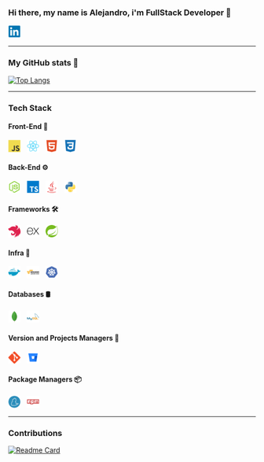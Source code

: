 ### Hi there, my name is Alejandro, i'm FullStack Developer 👋
<a href="linkedin.com/in/alejandrodk"><img src="https://github.com/devicons/devicon/blob/master/icons/linkedin/linkedin-original.svg" alt="Linkedin" width="25" height="25"></img></a>

___

### My GitHub stats 🌟

  [![Top Langs](https://github-readme-stats.vercel.app/api/top-langs/?username=alejandrodk&layout=compact&count_private=true&show_icons=true&theme=default)](https://github.com/anuraghazra/github-readme-stats)

___

### Tech Stack

#### Front-End 🎨
<div width="100%" style="margin-right:10">
  <img src="https://github.com/devicons/devicon/blob/master/icons/javascript/javascript-original.svg" alt="Javascript" width="25" height="25"></img>
  <img width="5"></img>
  <img src="https://github.com/devicons/devicon/blob/master/icons/react/react-original.svg" alt="React" width="25" height="25"></img>
  <img width="5"></img>
   <img src="https://github.com/devicons/devicon/blob/master/icons/html5/html5-plain.svg" alt="HTML" width="25" height="25"></img>
  <img width="5"></img>
   <img src="https://github.com/devicons/devicon/blob/master/icons/css3/css3-plain.svg" alt="CSS" width="25" height="25"></img>
  <img width="5"></img>
</div>

#### Back-End ⚙
<div style="margin-right:10">
  <img src="https://github.com/devicons/devicon/blob/master/icons/nodejs/nodejs-plain.svg" alt="NodeJs" width="25" height="25"></img>
  <img width="5"></img>
  <img src="https://github.com/devicons/devicon/blob/master/icons/typescript/typescript-original.svg" alt="Typescript" width="25" height="25"></img>
  <img width="5"></img>
  <img src="https://github.com/devicons/devicon/blob/master/icons/java/java-plain.svg" alt="Java" width="25" height="25"></img>
  <img width="5"></img>
  <img src="https://github.com/devicons/devicon/blob/master/icons/python/python-original.svg" alt="Python" width="25" height="25"></img>
  <img width="5"></img>
</div>

#### Frameworks 🛠
<div style="margin-right:10">
  <img src="https://github.com/devicons/devicon/blob/master/icons/nestjs/nestjs-plain.svg" alt="NestJs" width="25" height="25"></img>
  <img width="5"></img>
  <img src="https://github.com/devicons/devicon/blob/master/icons/express/express-original.svg" alt="Express" width="25" height="25"></img>
  <img width="5"></img>
  <img src="https://github.com/devicons/devicon/blob/master/icons/spring/spring-original.svg" alt="Spring" width="25" height="25"></img>
  <img width="5"></img>
</div>

#### Infra 🧱
<div style="margin-right:10">
  <img src="https://github.com/devicons/devicon/blob/master/icons/docker/docker-plain.svg" alt="Docker" width="25" height="25"></img>
  <img width="5"></img>
  <img src="https://github.com/devicons/devicon/blob/master/icons/amazonwebservices/amazonwebservices-original-wordmark.svg" alt="AWS" width="25" height="25"></img>
  <img width="5"></img>
  <img src="https://github.com/devicons/devicon/blob/master/icons/kubernetes/kubernetes-plain.svg" alt="Kubernetes" width="25" height="25"></img>
  <img width="5"></img>
</div>

#### Databases 🛢
<div style="margin-right:10">
  <img src="https://github.com/devicons/devicon/blob/master/icons/mongodb/mongodb-original.svg" alt="Mongodb" width="25" height="25"></img>
  <img width="5"></img>
  <img src="https://github.com/devicons/devicon/blob/master/icons/mysql/mysql-original-wordmark.svg" alt="MySQL" width="25" height="25"></img>
  <img width="5"></img>
</div>

#### Version and Projects Managers 📌
<div style="margin-right:10">
  <img src="https://github.com/devicons/devicon/blob/master/icons/git/git-original.svg" alt="Git" width="25" height="25"></img>
  <img width="5"></img>
  <img src="https://github.com/devicons/devicon/blob/master/icons/bitbucket/bitbucket-original.svg" alt="Bitbucket" width="25" height="25"></img>
  <img width="5"></img>
</div>

#### Package Managers 📦
<div style="margin-right:10">
  <img src="https://github.com/devicons/devicon/blob/master/icons/yarn/yarn-original.svg" alt="Yarn" width="25" height="25"></img>
  <img width="5"></img>
  <img src="https://github.com/devicons/devicon/blob/master/icons/npm/npm-original-wordmark.svg" alt="NPM" width="25" height="25"></img>
  <img width="5"></img>
</div>

___

### Contributions

[![Readme Card](https://github-readme-stats.vercel.app/api/pin/?username=alejandrodk&repo=nestjs-events-driven-bus&theme=nord)](https://github.com/alejandrodk/nestjs-events-driven-bus)

<!--
<a href="https://github.com/anuraghazra/github-readme-stats">
  <img align="center" src="https://github-readme-stats.vercel.app/api/pin/?username=anuraghazra&repo=github-readme-stats" />
</a>
<a href="https://github.com/anuraghazra/convoychat">
  <img align="center" src="https://github-readme-stats.vercel.app/api/pin/?username=anuraghazra&repo=convoychat" />
</a>

**alejandrodk/alejandrodk** is a ✨ _special_ ✨ repository because its `README.md` (this file) appears on your GitHub profile.

Here are some ideas to get you started:

- 🔭 I’m currently working on ...
- 🌱 I’m currently learning ...
- 👯 I’m looking to collaborate on ...
- 🤔 I’m looking for help with ...
- 💬 Ask me about ...
- 📫 How to reach me: ...
- 😄 Pronouns: ...
- ⚡ Fun fact: ...
-->
